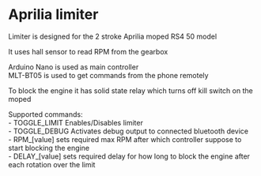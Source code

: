 # Aprilia limiter
<p> Limiter is designed for the 2 stroke Aprilia moped RS4 50 model
<p> It uses hall sensor to read RPM from the gearbox
<p> Arduino Nano is used as main controller <br>
MLT-BT05 is used to get commands from the phone remotely
<p> To block the engine it has solid state relay which turns off kill switch on the moped
<p> Supported commands: <br>
	- TOGGLE_LIMIT Enables/Disables limiter <br>
	- TOGGLE_DEBUG Activates debug output to connected bluetooth device <br>
	- RPM_[value] sets required max RPM after which controller suppose to start blocking the engine <br>
	- DELAY_[value] sets required delay for how long to block the engine after each rotation over the limit
